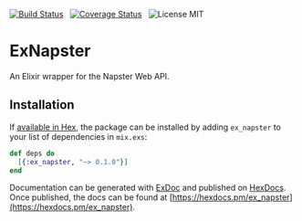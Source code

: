 [![Build Status](https://travis-ci.org/lucasmedeirosleite/ex_napster.svg?branch=master)](https://travis-ci.org/lucasmedeirosleite/ex_napster) &nbsp;
[![Coverage Status](https://coveralls.io/repos/github/lucasmedeirosleite/ex_napster/badge.svg?branch=master)](https://coveralls.io/github/lucasmedeirosleite/ex_napster?branch=master) &nbsp;
![License MIT](https://go-shields.herokuapp.com/license-MIT-blue.png)



# ExNapster

An Elixir wrapper for the Napster Web API.

## Installation

If [available in Hex](https://hex.pm/docs/publish), the package can be installed
by adding `ex_napster` to your list of dependencies in `mix.exs`:

```elixir
def deps do
  [{:ex_napster, "~> 0.1.0"}]
end
```

Documentation can be generated with [ExDoc](https://github.com/elixir-lang/ex_doc)
and published on [HexDocs](https://hexdocs.pm). Once published, the docs can
be found at [https://hexdocs.pm/ex_napster](https://hexdocs.pm/ex_napster).
